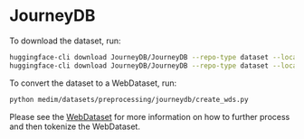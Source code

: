 # JourneyDB

To download the dataset, run:

```bash
huggingface-cli download JourneyDB/JourneyDB --repo-type dataset --local-dir . --include "data/train/train_anno.jsonl.tgz"
huggingface-cli download JourneyDB/JourneyDB --repo-type dataset --local-dir . --include "data/train/train_anno_realease_repath.jsonl.tgz"
```

To convert the dataset to a WebDataset, run:

```bash
python medim/datasets/preprocessing/journeydb/create_wds.py
```

Please see the [WebDataset](../webdataset.md) for more information on how to further process and then tokenize the WebDataset.
